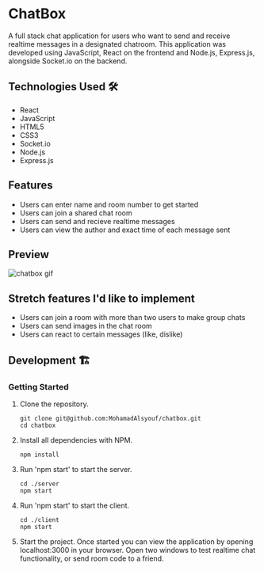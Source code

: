 # ChatBox

A full stack chat application for users who want to send and receive realtime messages in a designated chatroom. This application was developed using JavaScript, React on the frontend and Node.js, Express.js, alongside Socket.io on the backend.

## Technologies Used 🛠️

- React
- JavaScript
- HTML5
- CSS3
- Socket.io
- Node.js
- Express.js

## Features

- Users can enter name and room number to get started
- Users can join a shared chat room
- Users can send and recieve realtime messages
- Users can view the author and exact time of each message sent

## Preview
![chatbox gif](https://user-images.githubusercontent.com/93749120/183564480-fee1b2a7-9c55-46fd-b4b0-ff057d53db1c.gif)



## Stretch features I'd like to implement

- Users can join a room with more than two users to make group chats
- Users can send images in the chat room
- Users can react to certain messages (like, dislike)

## Development :building_construction:

### Getting Started

1. Clone the repository.

    ```shell
    git clone git@github.com:MohamadAlsyouf/chatbox.git
    cd chatbox
    ```

1. Install all dependencies with NPM.

    ```shell
    npm install
    ```
    
1. Run 'npm start' to start the server.

    ```shell
    cd ./server
    npm start
    ```
    
1. Run 'npm start' to start the client.

    ```shell
    cd ./client
    npm start
    ```
    
1. Start the project. Once started you can view the application by opening localhost:3000 in your browser. Open two windows to test realtime chat functionality, or send room code to a friend.
